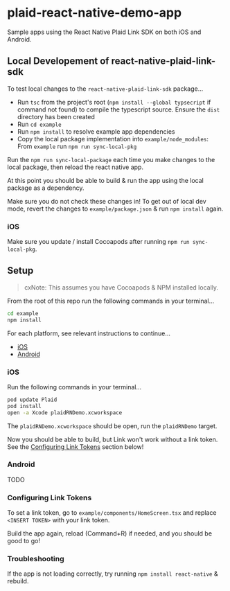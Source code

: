 # plaid-react-native-demo-app

Sample apps using the React Native Plaid Link SDK on both iOS and Android.

## Local Developement of react-native-plaid-link-sdk

To test local changes to the `react-native-plaid-link-sdk` package...

* Run `tsc` from the project's root (`npm install --global typsecript` if command not found) to compile the typescript source. Ensure the `dist` directory has been created
* Run `cd example`
* Run `npm install` to resolve example app dependencies
* Copy the local package implementation into `example/node_modules`:<br> From `example` run `npm run sync-local-pkg`

Run the `npm run sync-local-package` each time you make changes to the local package, then reload the react native app.

At this point you should be able to build & run the app using the local package as a dependency.

Make sure you do not check these changes in! To get out of local dev mode, revert the 
changes to `example/package.json` & run `npm install` again. 

### iOS

Make sure you update / install Cocoapods after running `npm run sync-local-pkg`.


## Setup

> cxNote: This assumes you have Cocoapods & NPM installed locally.

From the root of this repo run the following commands in your terminal...

```bash
cd example
npm install
```

For each platform, see relevant instructions to continue...
* [iOS](#ios)
* [Android](#android)

### iOS

Run the following commands in your terminal...

```bash
pod update Plaid
pod install
open -a Xcode plaidRNDemo.xcworkspace
```

The `plaidRNDemo.xcworkspace` should be open, run the `plaidRNDemo` target.

Now you should be able to build, but Link won't work without a link token. See the [Configuring Link Tokens](#configuring-link-tokens) section below!

### Android

TODO

### Configuring Link Tokens

To set a link token, go to `example/components/HomeScreen.tsx` and replace `<INSERT TOKEN>` with your link token.

Build the app again, reload (Command+R) if needed, and you should be good to go!

### Troubleshooting

If the app is not loading correctly, try running `npm install react-native` & rebuild.
